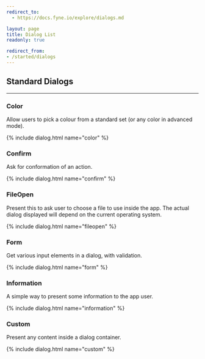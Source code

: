 ```yaml
---
redirect_to:
  - https://docs.fyne.io/explore/dialogs.md

layout: page
title: Dialog List
readonly: true

redirect_from:
- /started/dialogs
---
```

## Standard Dialogs

---
### Color

Allow users to pick a colour from a standard set (or any color in advanced mode).

{% include dialog.html name="color" %}

### Confirm

Ask for conformation of an action.

{% include dialog.html name="confirm" %}

### FileOpen

Present this to ask user to choose a file to use inside the app.
The actual dialog displayed will depend on the current operating system.

{% include dialog.html name="fileopen" %}

### Form

Get various input elements in a dialog, with validation.

{% include dialog.html name="form" %}

### Information

A simple way to present some information to the app user.

{% include dialog.html name="information" %}

### Custom

Present any content inside a dialog container.

{% include dialog.html name="custom" %}
